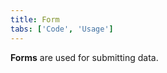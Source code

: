 ```yaml
---
title: Form
tabs: ['Code', 'Usage']
---
```


<page-intro>**Forms** are used for submitting data.</page-intro>

<component 
    name="Form"
    component="form" 
    variation="form"
    experimental="true"
    >
</component>
<component-docs component="form"></component-docs>
